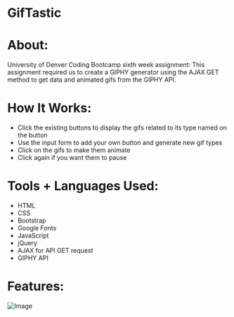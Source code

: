 # GifTastic

# About:
University of Denver Coding Bootcamp sixth week assignment: This assignment required us to create a GIPHY generator using the AJAX GET method to get data and animated gifs from the GIPHY API.

# How It Works:
- Click the existing buttons to display the gifs related to its type named on the button
- Use the input form to add your own button and generate new gif types
- Click on the gifs to make them animate
- Click again if you want them to pause

# Tools + Languages Used:
* HTML
* CSS
* Bootstrap
* Google Fonts
* JavaScript
* jQuery
* AJAX for API GET request
* GIPHY API

# Features:
![Image](page.png)